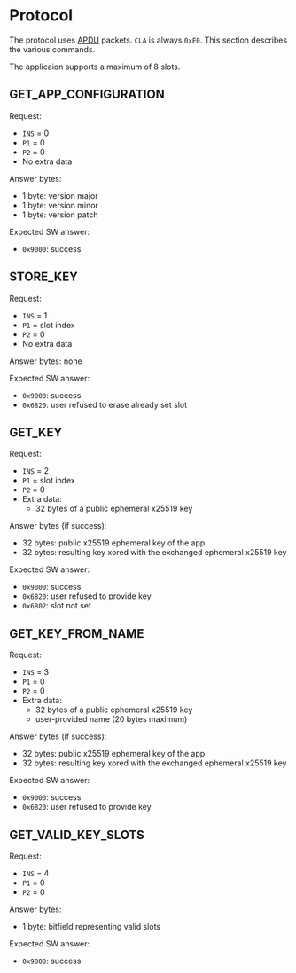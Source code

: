 # Protocol

The protocol uses [APDU](adpu) packets. ``CLA`` is always ``0xE0``. This
section describes the various commands.

The applicaion supports a maximum of 8 slots.

## GET_APP_CONFIGURATION

Request:

* ``INS`` = 0
* ``P1`` = 0
* ``P2`` = 0
* No extra data

Answer bytes:

* 1 byte: version major
* 1 byte: version minor
* 1 byte: version patch

Expected SW answer:

* ``0x9000``: success

## STORE_KEY

Request:

* ``INS`` = 1
* ``P1`` = slot index
* ``P2`` = 0
* No extra data

Answer bytes: none

Expected SW answer:

* ``0x9000``: success
* ``0x6820``: user refused to erase already set slot

## GET_KEY

Request:

* ``INS`` = 2
* ``P1`` = slot index
* ``P2`` = 0
* Extra data:
  - 32 bytes of a public ephemeral x25519 key

Answer bytes (if success):

* 32 bytes: public x25519 ephemeral key of the app
* 32 bytes: resulting key xored with the exchanged ephemeral x25519 key

Expected SW answer:

* ``0x9000``: success
* ``0x6820``: user refused to provide key
* ``0x6802``: slot not set

## GET_KEY_FROM_NAME

Request:

* ``INS`` = 3
* ``P1`` = 0
* ``P2`` = 0
* Extra data:
  - 32 bytes of a public ephemeral x25519 key
  - user-provided name (20 bytes maximum)

Answer bytes (if success):

* 32 bytes: public x25519 ephemeral key of the app
* 32 bytes: resulting key xored with the exchanged ephemeral x25519 key

Expected SW answer:

* ``0x9000``: success
* ``0x6820``: user refused to provide key

## GET_VALID_KEY_SLOTS

Request:

* ``INS`` = 4
* ``P1`` = 0
* ``P2`` = 0

Answer bytes:

* 1 byte: bitfield representing valid slots

Expected SW answer:

* ``0x9000``: success
